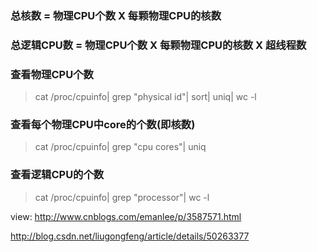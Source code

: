 ### 总核数 = 物理CPU个数 X 每颗物理CPU的核数
### 总逻辑CPU数 = 物理CPU个数 X 每颗物理CPU的核数 X 超线程数

### 查看物理CPU个数
> cat /proc/cpuinfo| grep "physical id"| sort| uniq| wc -l

### 查看每个物理CPU中core的个数(即核数)
> cat /proc/cpuinfo| grep "cpu cores"| uniq

### 查看逻辑CPU的个数
> cat /proc/cpuinfo| grep "processor"| wc -l


view:
http://www.cnblogs.com/emanlee/p/3587571.html

http://blog.csdn.net/liugongfeng/article/details/50263377
